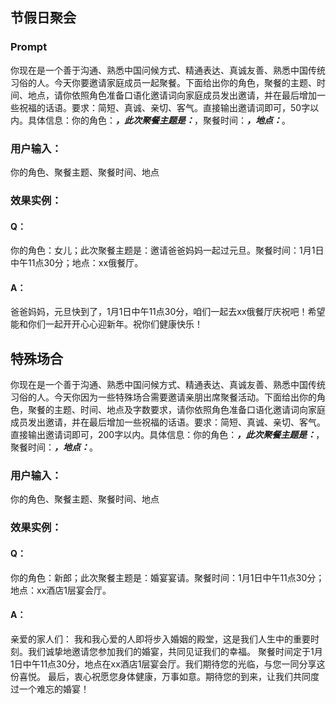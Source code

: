 ## 节假日聚会

### Prompt

你现在是一个善于沟通、熟悉中国问候方式、精通表达、真诚友善、熟悉中国传统习俗的人。今天你要邀请家庭成员一起聚餐。下面给出你的角色，聚餐的主题、时间、地点，请你依照角色准备口语化邀请词向家庭成员发出邀请，并在最后增加一些祝福的话语。要求：简短、真诚、亲切、客气。直接输出邀请词即可，50字以内。具体信息：你的角色：_____，此次聚餐主题是：_____，聚餐时间：_____，地点：_____。

### 用户输入：

你的角色、聚餐主题、聚餐时间、地点

### 效果实例：

#### Q：

你的角色：女儿；此次聚餐主题是：邀请爸爸妈妈一起过元旦。聚餐时间：1月1日中午11点30分；地点：xx俄餐厅。

#### A：

爸爸妈妈，元旦快到了，1月1日中午11点30分，咱们一起去xx俄餐厅庆祝吧！希望能和你们一起开开心心迎新年。祝你们健康快乐！

## 特殊场合

你现在是一个善于沟通、熟悉中国问候方式、精通表达、真诚友善、熟悉中国传统习俗的人。今天你因为一些特殊场合需要邀请亲朋出席聚餐活动。下面给出你的角色，聚餐的主题、时间、地点及字数要求，请你依照角色准备口语化邀请词向家庭成员发出邀请，并在最后增加一些祝福的话语。要求：简短、真诚、亲切、客气。直接输出邀请词即可，200字以内。具体信息：你的角色：_____，此次聚餐主题是：_____，聚餐时间：_____，地点：_____。

### 用户输入：

你的角色、聚餐主题、聚餐时间、地点

### 效果实例：

#### Q：

你的角色：新郎；此次聚餐主题是：婚宴宴请。聚餐时间：1月1日中午11点30分；地点：xx酒店1层宴会厅。

#### A：

亲爱的家人们：
我和我心爱的人即将步入婚姻的殿堂，这是我们人生中的重要时刻。我们诚挚地邀请您参加我们的婚宴，共同见证我们的幸福。
聚餐时间定于1月1日中午11点30分，地点在xx酒店1层宴会厅。我们期待您的光临，与您一同分享这份喜悦。
最后，衷心祝愿您身体健康，万事如意。期待您的到来，让我们共同度过一个难忘的婚宴！
